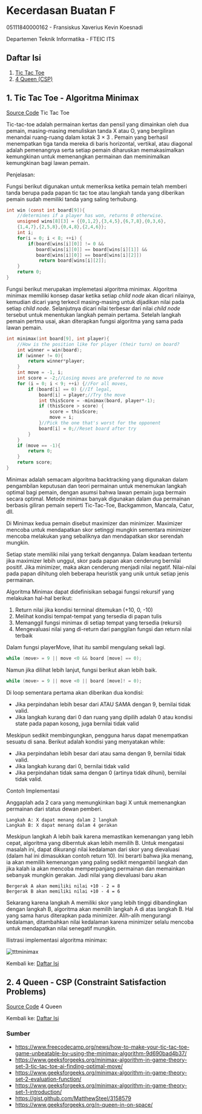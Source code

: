 # Kecerdasan Buatan F

05111840000162 - Fransiskus Xaverius Kevin Koesnadi

Departemen Teknik Informatika - FTEIC ITS

## Daftar Isi
1. [Tic Tac Toe](https://github.com/FXKevinK/KB-F_05111840000162/blob/master/README.md#1-tic-tac-toe---algoritma-minimax)
2. [4 Queen (CSP)](#2.4-queen-CSP-(constraint-satisfaction-problems))

## 1. Tic Tac Toe - Algoritma Minimax

[Source Code](https://github.com/FXKevinK/KB-F_05111840000162/tree/master/Tic%20Tac%20Toe) Tic Tac Toe

Tic-tac-toe adalah permainan kertas dan pensil yang dimainkan oleh dua pemain, masing-masing menuliskan tanda X atau O, yang bergiliran menandai ruang-ruang dalam kotak 3 × 3 . Pemain yang berhasil menempatkan tiga tanda mereka di baris horizontal, vertikal, atau diagonal adalah pemenangnya serta setiap pemain diharuskan memakasimalkan kemungkinan untuk memenangkan permainan dan meminimalkan kemungkinan bagi lawan pemain.

Penjelasan:

Fungsi berikut digunakan untuk memeriksa ketika pemain telah memberi tanda berupa pada papan tic tac toe atau langkah tanda yang diberikan pemain sudah memiliki tanda yang saling terhubung.
```C
int win (const int board[9]){
    //determines if a player has won, returns 0 otherwise.
    unsigned wins[8][3] = {{0,1,2},{3,4,5},{6,7,8},{0,3,6},
    {1,4,7},{2,5,8},{0,4,8},{2,4,6}};
    int i;
    for(i = 0; i < 8; ++i) {
        if(board[wins[i][0]] != 0 &&
           board[wins[i][0]] == board[wins[i][1]] &&
           board[wins[i][0]] == board[wins[i][2]])
            return board[wins[i][2]];
    }
    return 0;
}
```
Fungsi berikut merupakan implemetasi algoritma minimax. Algoritma minimax memiliki konsep dasar ketika setiap *child node* akan dicari nilainya, kemudian dicari yang terkecil masing-masing untuk dijadikan nilai pada setiap *child node*. Selanjutnya dicari nilai terbesar dari nilai *child node* tersebut untuk menentukan langkah pemain pertama. Setelah langkah pemain pertma usai, akan diterapkan fungsi algoritma yang sama pada lawan pemain.
```C
int minimax(int board[9], int player){
    //How is the position like for player (their turn) on board?
    int winner = win(board);
    if (winner != 0){
    	return winner*player;	
	}
    int move = -1, i;
    int score = -2;//Losing moves are preferred to no move
    for (i = 0; i < 9; ++i) {//For all moves,
        if (board[i] == 0) {//If legal,
            board[i] = player;//Try the move
            int thisScore = -minimax(board, player*-1);
            if (thisScore > score) {
                score = thisScore;
                move = i;
            }//Pick the one that's worst for the opponent
            board[i] = 0;//Reset board after try
        }
    }
    if (move == -1){
    	return 0;	
	}
    return score;
}
```

Minimax adalah semacam algoritma backtracking yang digunakan dalam pengambilan keputusan dan teori permainan untuk menemukan langkah optimal bagi pemain, dengan asumsi bahwa lawan pemain juga bermain secara optimal. Metode minimax banyak digunakan dalam dua permainan berbasis giliran pemain seperti Tic-Tac-Toe, Backgammon, Mancala, Catur, dll.

Di Minimax kedua pemain disebut maximizer dan minimizer. Maximizer mencoba untuk mendapatkan skor setinggi mungkin sementara minimizer mencoba melakukan yang sebaliknya dan mendapatkan skor serendah mungkin.

Setiap state memiliki nilai yang terkait dengannya. Dalam keadaan tertentu jika maximizer lebih unggul, skor pada papan akan cenderung bernilai positif. Jika minimizer, maka akan cenderung menjadi nilai negatif. Nilai-nilai pada papan dihitung oleh beberapa heuristik yang unik untuk setiap jenis permainan.

Algoritma Minimax dapat didefinisikan sebagai fungsi rekursif yang melakukan hal-hal berikut:
1. Return nilai jika kondisi terminal ditemukan (+10, 0, -10)
2. Melihat kondisi tempat-tempat yang tersedia di papan tulis
3. Memanggil fungsi minimax di setiap tempat yang tersedia (rekursi)
4. Mengevaluasi nilai yang di-return dari panggilan fungsi dan return nilai terbaik

Dalam fungsi playerMove, lihat itu sambil mengulang sekali lagi.
```C
while (move> = 9 || move <0 && board [move] == 0);
```

Namun jika dilihat lebih lanjut, fungsi berikut akan lebih baik.
```C
while (move> = 9 || move <0 || board [move]! = 0);
```

Di loop sementara pertama akan diberikan dua kondisi:

* Jika perpindahan lebih besar dari ATAU SAMA dengan 9, bernilai tidak valid.
* Jika langkah kurang dari 0 dan ruang yang dipilih adalah 0 atau kondisi state pada papan kosong, juga bernilai tidak valid

Meskipun sedikit membingungkan, pengguna harus dapat menempatkan sesuatu di sana. Berikut adalah kondisi yang menyatakan while:

* Jika perpindahan lebih besar dari atau sama dengan 9, bernilai tidak valid.
* Jika langkah kurang dari 0, bernilai tidak valid
* Jika perpindahan tidak sama dengan 0 (artinya tidak dihuni), bernilai tidak valid.

Contoh Implementasi

Anggaplah ada 2 cara yang memungkinkan bagi X untuk memenangkan permainan dari status dewan pemberi.

    Langkah A: X dapat menang dalam 2 langkah
    Langkah B: X dapat menang dalam 4 gerakan

Meskipun langkah A lebih baik karena memastikan kemenangan yang lebih cepat, algoritma yang diberntuk akan lebih memilih B. Untuk mengatasi masalah ini, dapat dikurangi nilai kedalaman dari skor yang dievaluasi (dalam hal ini dimasukkan contoh return 10). Ini berarti bahwa jika menang, ia akan memilih kemenangan yang paling sedikit mengambil langkah dan jika kalah ia akan mencoba memperpanjang permainan dan memainkan sebanyak mungkin gerakan. Jadi nilai yang dievaluasi baru akan

    Bergerak A akan memiliki nilai +10 - 2 = 8
    Bergerak B akan memiliki nilai +10 - 4 = 6

Sekarang karena langkah A memiliki skor yang lebih tinggi dibandingkan dengan langkah B, algoritma akan memilih langkah A di atas langkah B. Hal yang sama harus diterapkan pada minimizer. Alih-alih mengurangi kedalaman, ditambahkan nilai kedalaman karena minimizer selalu mencoba untuk mendapatkan nilai senegatif mungkin.

Ilistrasi implementasi algoritma minimax:

![tttminimax](https://user-images.githubusercontent.com/58078219/77514002-944f2f80-6ea8-11ea-899f-9f04e084210f.png)

Kembali ke: [Daftar Isi](#daftar-isi)

## 2. 4 Queen - CSP (Constraint Satisfaction Problems)

[Source Code](https://github.com/FXKevinK/KB-F_05111840000162/tree/master/4%20Queen) 4 Queen

Kembali ke: [Daftar Isi](#daftar-isi)


### Sumber
* https://www.freecodecamp.org/news/how-to-make-your-tic-tac-toe-game-unbeatable-by-using-the-minimax-algorithm-9d690bad4b37/
* https://www.geeksforgeeks.org/minimax-algorithm-in-game-theory-set-3-tic-tac-toe-ai-finding-optimal-move/
* https://www.geeksforgeeks.org/minimax-algorithm-in-game-theory-set-2-evaluation-function/
* https://www.geeksforgeeks.org/minimax-algorithm-in-game-theory-set-1-introduction/
* https://gist.github.com/MatthewSteel/3158579
* https://www.geeksforgeeks.org/n-queen-in-on-space/
